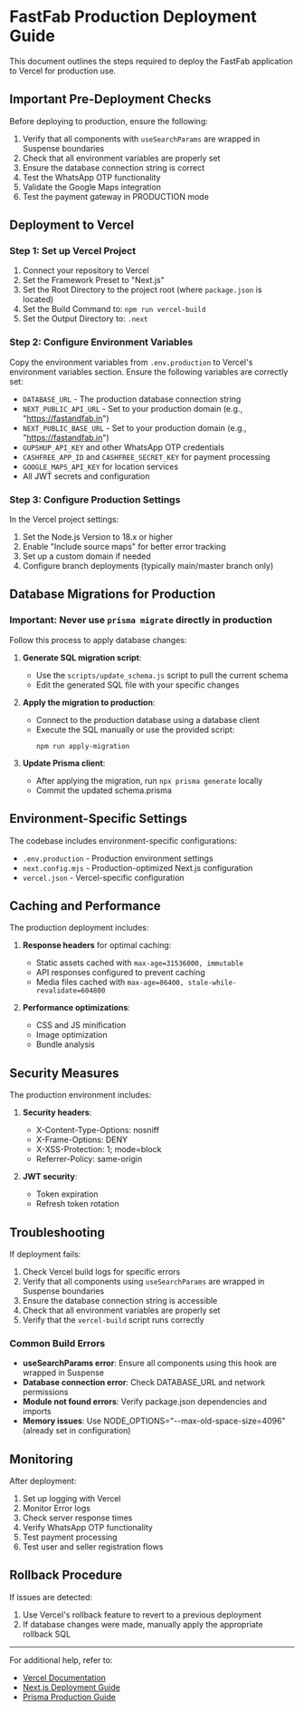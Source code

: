 # FastFab Production Deployment Guide

This document outlines the steps required to deploy the FastFab application to Vercel for production use.

## Important Pre-Deployment Checks

Before deploying to production, ensure the following:

1. Verify that all components with `useSearchParams` are wrapped in Suspense boundaries
2. Check that all environment variables are properly set
3. Ensure the database connection string is correct
4. Test the WhatsApp OTP functionality
5. Validate the Google Maps integration
6. Test the payment gateway in PRODUCTION mode

## Deployment to Vercel

### Step 1: Set up Vercel Project

1. Connect your repository to Vercel
2. Set the Framework Preset to "Next.js"
3. Set the Root Directory to the project root (where `package.json` is located)
4. Set the Build Command to: `npm run vercel-build`
5. Set the Output Directory to: `.next`

### Step 2: Configure Environment Variables

Copy the environment variables from `.env.production` to Vercel's environment variables section. Ensure the following variables are correctly set:

- `DATABASE_URL` - The production database connection string
- `NEXT_PUBLIC_API_URL` - Set to your production domain (e.g., "https://fastandfab.in")
- `NEXT_PUBLIC_BASE_URL` - Set to your production domain (e.g., "https://fastandfab.in")
- `GUPSHUP_API_KEY` and other WhatsApp OTP credentials
- `CASHFREE_APP_ID` and `CASHFREE_SECRET_KEY` for payment processing
- `GOOGLE_MAPS_API_KEY` for location services
- All JWT secrets and configuration

### Step 3: Configure Production Settings

In the Vercel project settings:

1. Set the Node.js Version to 18.x or higher
2. Enable "Include source maps" for better error tracking
3. Set up a custom domain if needed
4. Configure branch deployments (typically main/master branch only)

## Database Migrations for Production

### Important: Never use `prisma migrate` directly in production

Follow this process to apply database changes:

1. **Generate SQL migration script**:
   - Use the `scripts/update_schema.js` script to pull the current schema
   - Edit the generated SQL file with your specific changes

2. **Apply the migration to production**:
   - Connect to the production database using a database client
   - Execute the SQL manually or use the provided script:
     ```
     npm run apply-migration
     ```

3. **Update Prisma client**:
   - After applying the migration, run `npx prisma generate` locally
   - Commit the updated schema.prisma

## Environment-Specific Settings

The codebase includes environment-specific configurations:

- `.env.production` - Production environment settings
- `next.config.mjs` - Production-optimized Next.js configuration
- `vercel.json` - Vercel-specific configuration

## Caching and Performance

The production deployment includes:

1. **Response headers** for optimal caching:
   - Static assets cached with `max-age=31536000, immutable`
   - API responses configured to prevent caching
   - Media files cached with `max-age=86400, stale-while-revalidate=604800`

2. **Performance optimizations**:
   - CSS and JS minification
   - Image optimization
   - Bundle analysis

## Security Measures

The production environment includes:

1. **Security headers**:
   - X-Content-Type-Options: nosniff
   - X-Frame-Options: DENY
   - X-XSS-Protection: 1; mode=block
   - Referrer-Policy: same-origin

2. **JWT security**:
   - Token expiration
   - Refresh token rotation

## Troubleshooting

If deployment fails:

1. Check Vercel build logs for specific errors
2. Verify that all components using `useSearchParams` are wrapped in Suspense boundaries
3. Ensure the database connection string is accessible
4. Check that all environment variables are properly set
5. Verify that the `vercel-build` script runs correctly

### Common Build Errors

- **useSearchParams error**: Ensure all components using this hook are wrapped in Suspense
- **Database connection error**: Check DATABASE_URL and network permissions
- **Module not found errors**: Verify package.json dependencies and imports
- **Memory issues**: Use NODE_OPTIONS="--max-old-space-size=4096" (already set in configuration)

## Monitoring

After deployment:

1. Set up logging with Vercel
2. Monitor Error logs
3. Check server response times
4. Verify WhatsApp OTP functionality
5. Test payment processing
6. Test user and seller registration flows

## Rollback Procedure

If issues are detected:

1. Use Vercel's rollback feature to revert to a previous deployment
2. If database changes were made, manually apply the appropriate rollback SQL

---

For additional help, refer to:
- [Vercel Documentation](https://vercel.com/docs)
- [Next.js Deployment Guide](https://nextjs.org/docs/app/building-your-application/deploying)
- [Prisma Production Guide](https://www.prisma.io/docs/orm/prisma-client/deployment) 